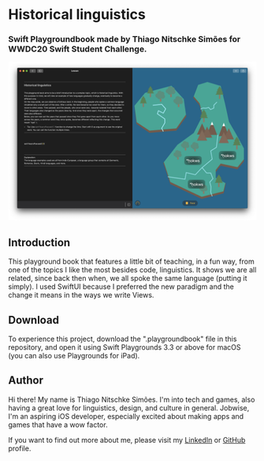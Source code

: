 # Historical linguistics

### Swift Playgroundbook made by Thiago Nitschke Simões for WWDC20 Swift Student Challenge.

![Historical linguistics Cover](Cover.png)


## Introduction

This playground book that features a little bit of teaching, in a fun way, from one of the topics I like the most besides code, linguistics. It shows we are all related, since back then when, we all spoke the same language (putting it simply).
I used SwiftUI because I preferred the new paradigm and the change it means in the ways we write Views.

## Download

To experience this project, download the ".playgroundbook" file in this repository, and open it using Swift Playgrounds 3.3 or above for macOS (you can also use Playgrounds for iPad).

## Author

Hi there! My name is Thiago Nitschke Simões. I'm into tech and games, also having a great love for linguistics, design, and culture in general. Jobwise, I'm an aspiring iOS developer, especially excited about making apps and games that have a wow factor.

If you want to find out more about me, please visit my [LinkedIn](https://www.linkedin.com/in/thiago-nitschke-sim%C3%B5es-844a88b6/) or [GitHub](https://github.com/thnitschke) profile.